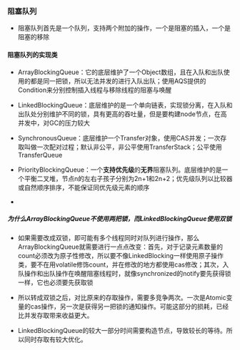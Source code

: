 ### 阻塞队列

- 阻塞队列首先是一个队列，支持两个附加的操作，一个是阻塞的插入，一个是阻塞的移除







#### 阻塞队列的实现类

- ArrayBlockingQueue：它的底层维护了一个Object数组，且在入队和出队使用的都是同一把锁，所以无法并发的进行入队出队；使用AQS提供的Condition来分别控制插入线程与移除线程的阻塞与唤醒

- LinkedBlockingQueue：底层维护的是一个单向链表，实现锁分离，在入队和出队处分别维护不同的锁，具有更高的吞吐量，但是要构建node节点，在高并发中，对GC的压力较大

- SynchronousQueue：底层维护一个Transfer<E>对象，使用CAS并发；一次存取叫做一次配对过程；默认非公平，非公平使用TransferStack；公平使用TransferQueue
- PriorityBlockingQueue：一个**支持优先级**的**无界**阻塞队列。底层维护的是一个平衡二叉堆，节点n的左右子孩子分别为2n+1和2n+2；优先级队列以比较器或自然顺序排序，不能保证同优先级元素的顺序
- 

##### 为什么ArrayBlockingQueue不使用两把锁，而LinkedBlockingQueue使用双锁

- 如果需要改成双锁，即可能有多个线程同时对队列进行操作，那么ArrayBlockingQueue就需要进行一点点改变：首先，对于记录元素数量的count必须改为原子性修改，所以要不像LinkedBlocking一样使用原子操作类，要不在用volatile修饰count，并在修改的地方都使用cas修改；其次，入队操作和出队操作在唤醒阻塞线程时，就像synchronized的notify要先获得锁一样，它也必须要先获取锁
- 所以转成双锁之后，对比原来的存取操作，需要多竞争两次。一次是Atomic变量的cas操作，另一次是获得另一把锁的通知操作。可能这部分的损耗，已经比并发存取带来收益更大。



- LinkedBlockingQueue的较大一部分时间需要构造节点，导致较长的等待。所以同时存取有较大优化。